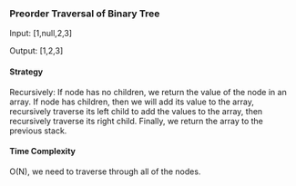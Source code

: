 ### Preorder Traversal of Binary Tree
Input: [1,null,2,3]

Output: [1,2,3]

#### Strategy
Recursively: If node has no children, we return the value of the node in an array. If node has children, then we will add its value to the array, recursively traverse its left child to add the values to the array, then recursively traverse its right child. Finally, we return the array to the previous stack. 

#### Time Complexity
O(N), we need to traverse through all of the nodes. 